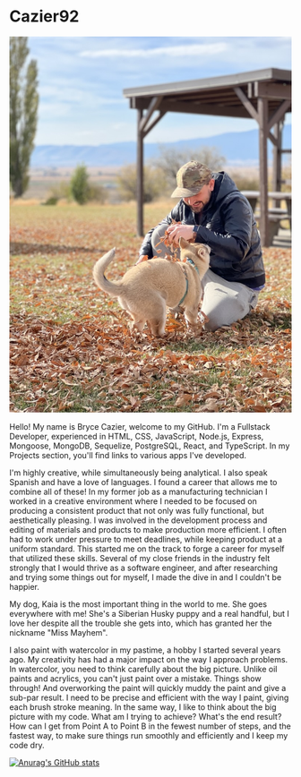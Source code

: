 # Cazier92

![photo of dog and owner](./images/CE13BA46-71B4-4CDE-841F-EA906B9B4B13_1_105_c.jpeg)

Hello! My name is Bryce Cazier, welcome to my GitHub. I'm a Fullstack Developer, experienced in HTML, CSS, JavaScript, Node.js, Express, Mongoose, MongoDB, Sequelize, PostgreSQL, React, and TypeScript. In my Projects section, you'll find links to various apps I've developed. 

I'm highly creative, while simultaneously being analytical. I also speak Spanish and have a love of languages. I found a career that allows me to combine all of these! In my former job as a manufacturing technician I worked in a creative environment where I needed to be focused on producing a consistent product that not only was fully functional, but aesthetically pleasing. I was involved in the development process and editing of materials and products to make production more efficient. I often had to work under pressure to meet deadlines, while keeping product at a uniform standard. This started me on the track to forge a career for myself that utilized these skills. Several of my close friends in the industry felt strongly that I would thrive as a software engineer, and after researching and trying some things out for myself, I made the dive in and I couldn't be happier.

My dog, Kaia is the most important thing in the world to me. She goes everywhere with me! She's a Siberian Husky puppy and a real handful, but I love her despite all the trouble she gets into, which has granted her the nickname "Miss Mayhem".

I also paint with watercolor in my pastime, a hobby I started several years ago. My creativity has had a major impact on the way I approach problems. In watercolor, you need to think carefully about the big picture. Unlike oil paints and acrylics, you can't just paint over a mistake. Things show through! And overworking the paint will quickly muddy the paint and give a sub-par result. I need to be precise and efficient with the way I paint, giving each brush stroke meaning. In the same way, I like to think about the big picture with my code. What am I trying to achieve? What's the end result? How can I get from Point A to Point B in the fewest number of steps, and the fastest way, to make sure things run smoothly and efficiently and I keep my code dry.

[![Anurag's GitHub stats](https://github-readme-stats.vercel.app/api?username=Cazier92&count_private=true&show_icons=true&theme=radical)](https://github.com/anuraghazra/github-readme-stats)